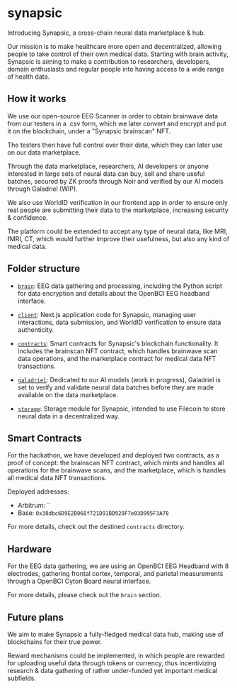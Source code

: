 # synapsic

Introducing Synapsic, a cross-chain neural data marketplace & hub.

Our mission is to make healthcare more open and decentralized, allowing people to take control of their own medical data. Starting with brain activity, Synapsic is aiming to make a contribution to researchers, developers, domain enthusiasts and regular people into having access to a wide range of health data.

## How it works

We use our open-source EEG Scanner in order to obtain brainwave data from our testers in a .csv form, which we later convert and encrypt and put it on the blockchain, under a "Synapsic brainscan" NFT.

The testers then have full control over their data, which they can later use on our data marketplace.

Through the data marketplace, researchers, AI developers or anyone interested in large sets of neural data can buy, sell and share useful batches, secured by ZK proofs through Noir and verified by our AI models through Galadriel (WIP).

We also use WorldID verification in our frontend app in order to ensure only real people are submitting their data to the marketplace, increasing security & confidence.

The platform could be extended to accept any type of neural data, like MRI, fMRI, CT, which would further improve their usefulness, but also any kind of medical data.

## Folder structure

- [`brain`](/brain): EEG data gathering and processing, including the Python script for data encryption and details about the OpenBCI EEG headband interface.

- [`client`](/client): Next.js application code for Synapsic, managing user interactions, data submission, and WorldID verification to ensure data authenticity.

- [`contracts`](/contracts): Smart contracts for Synapsic's blockchain functionality. It includes the brainscan NFT contract, which handles brainwave scan data operations, and the marketplace contract for medical data NFT transactions.

- [`galadriel`](/galadriel): Dedicated to our AI models (work in progress), Galadriel is set to verify and validate neural data batches before they are made available on the data marketplace.

- [`storage`](/storage): Storage module for Synapsic, intended to use Filecoin to store neural data in a decentralized way.

## Smart Contracts

For the hackathon, we have developed and deployed two contracts, as a proof of concept: the brainscan NFT contract, which mints and handles all operations for the brainwave scans, and the marketplace, which is handles all medical data NFT transactions.

Deployed addresses:

- Arbitrum: ``
- Base: `0x38dbc6D9E2B068f721D91BD920F7e03D995F3A78`

For more details, check out the destined `contracts` directory.

## Hardware

For the EEG data gathering, we are using an OpenBCI EEG Headband with 8 electrodes, gathering frontal cortex, temporal, and parietal measurements through a OpenBCI Cyton Board neural interface.

For more details, please check out the `brain` section.

## Future plans

We aim to make Synapsic a fully-fledged medical data hub, making use of blockchains for their true power.

Reward mechanisms could be implemented, in which people are rewarded for uploading useful data through tokens or currency, thus incentivizing research & data gathering of rather under-funded yet important medical subfields.
